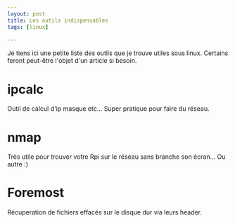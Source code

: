 ```yaml
---
layout: post
title: Les outils indispensables
tags: [linux]

---
```


Je tiens ici une petite liste des outils que je trouve utiles sous linux. Certains feront peut-être l'objet d'un article si besoin.

# ipcalc

Outil de calcul d'ip masque etc... Super pratique pour faire du réseau.

# nmap

Très utile pour trouver votre Rpi sur le réseau sans branche son écran... Ou autre :)

# Foremost

Récuperation de fichiers effacés sur le disque dur via leurs header.
